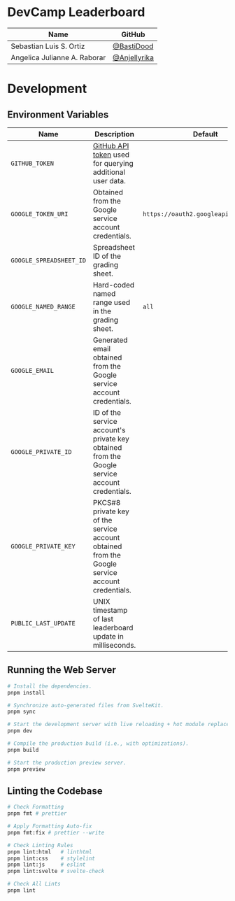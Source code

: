 # DevCamp Leaderboard

| Name                         | GitHub         |
| ---------------------------- | -------------- |
| Sebastian Luis S. Ortiz      | [@BastiDood]   |
| Angelica Julianne A. Raborar | [@Anjellyrika] |

[@BastiDood]: https://github.com/BastiDood
[@Anjellyrika]: https://github.com/Anjellyrika

# Development

## Environment Variables

| Name                    | Description                                                                                     | Default                               |
| ----------------------- | ----------------------------------------------------------------------------------------------- | ------------------------------------- |
| `GITHUB_TOKEN`          | [GitHub API token][gh-api] used for querying additional user data.                              |
| `GOOGLE_TOKEN_URI`      | Obtained from the Google service account credentials.                                           | `https://oauth2.googleapis.com/token` |
| `GOOGLE_SPREADSHEET_ID` | Spreadsheet ID of the grading sheet.                                                            |
| `GOOGLE_NAMED_RANGE`    | Hard-coded named range used in the grading sheet.                                               | `all`                                 |
| `GOOGLE_EMAIL`          | Generated email obtained from the Google service account credentials.                           |
| `GOOGLE_PRIVATE_ID`     | ID of the service account's private key obtained from the Google service account credentials.   |
| `GOOGLE_PRIVATE_KEY`    | PKCS#8 private key of the service account obtained from the Google service account credentials. |
| `PUBLIC_LAST_UPDATE`    | UNIX timestamp of last leaderboard update in milliseconds. |

[gh-api]: https://docs.github.com/en/authentication/keeping-your-account-and-data-secure/managing-your-personal-access-tokens

## Running the Web Server

```bash
# Install the dependencies.
pnpm install

# Synchronize auto-generated files from SvelteKit.
pnpm sync

# Start the development server with live reloading + hot module replacement.
pnpm dev

# Compile the production build (i.e., with optimizations).
pnpm build

# Start the production preview server.
pnpm preview
```

## Linting the Codebase

```bash
# Check Formatting
pnpm fmt # prettier

# Apply Formatting Auto-fix
pnpm fmt:fix # prettier --write

# Check Linting Rules
pnpm lint:html   # linthtml
pnpm lint:css    # stylelint
pnpm lint:js     # eslint
pnpm lint:svelte # svelte-check

# Check All Lints
pnpm lint
```
